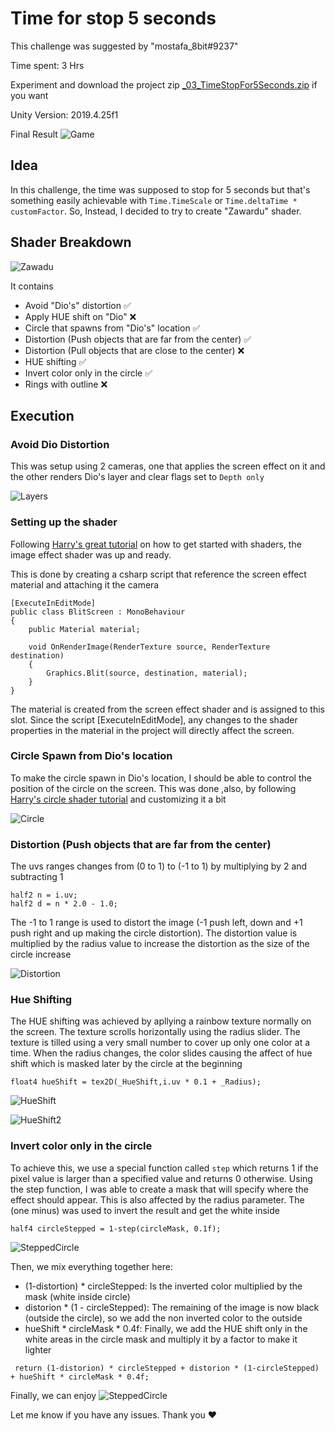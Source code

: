# Time for stop 5 seconds
This challenge was suggested by "mostafa_8bit#9237"

Time spent: 3 Hrs

Experiment and download the project zip [_03_TimeStopFor5Seconds.zip](_03_TimeStopFor5Seconds.zip) if you want

Unity Version: 2019.4.25f1

Final Result
![Game](DocumentImages/TimeStop02.gif)


## Idea
In this challenge, the time was supposed to stop for 5 seconds but that's something easily achievable with `Time.TimeScale` or `Time.deltaTime * customFactor`. So, Instead, I decided to try to create "Zawardu" shader.

## Shader Breakdown

![Zawadu](https://media.tenor.com/images/821a2b284b59bbca3a1de51cfc5f9f8a/tenor.gif)

It contains
- Avoid "Dio's" distortion ✅
- Apply HUE shift on "Dio" ❌
- Circle that spawns from "Dio's" location ✅
- Distortion (Push objects that are far from the center) ✅
- Distortion (Pull objects that are close to the center) ❌
- HUE shifting ✅
- Invert color only in the circle ✅
- Rings with outline ❌

## Execution

### Avoid Dio Distortion

This was setup using 2 cameras, one that applies the screen effect on it and the other renders Dio's layer and clear flags set to `Depth only`

![Layers](DocumentImages/Tut1.jpg)

### Setting up the shader

Following [Harry's great tutorial](https://halisavakis.com/my-take-on-shaders-introduction-to-image-effects/) on how to get started with shaders, the image effect shader was up and ready.

This is done by creating a csharp script that reference the screen effect material and attaching it the camera
```
[ExecuteInEditMode]
public class BlitScreen : MonoBehaviour
{
    public Material material;

    void OnRenderImage(RenderTexture source, RenderTexture destination)
    {
        Graphics.Blit(source, destination, material);
    }
}
```

The material is created from the screen effect shader and is assigned to this slot. Since the script [ExecuteInEditMode], any changes to the shader properties in the material in the project will directly affect the screen.

### Circle Spawn from Dio's location

To make the circle spawn in Dio's location, I should be able to control the position of the circle on the screen. This was done ,also, by following [Harry's circle shader tutorial](https://halisavakis.com/my-take-on-shaders-custom-masks-part-i/) and customizing it a bit

![Circle](DocumentImages/Tut2.gif)


### Distortion (Push objects that are far from the center)

The uvs ranges changes from (0 to 1) to (-1 to 1) by multiplying by 2 and subtracting 1
```
half2 n = i.uv;
half2 d = n * 2.0 - 1.0;
```
The -1 to 1 range is used to distort the image (-1 push left, down and +1 push right and up making the circle distortion). The distortion value is multiplied by the radius value to increase the distortion as the size of the circle increase

![Distortion](DocumentImages/Tut3.gif)


### Hue Shifting

The HUE shifting was achieved by apllying a rainbow texture normally on the screen. The texture scrolls horizontally using the radius slider. The texture is tilled using a very small number to cover up only one color at a time. When the radius changes, the color slides causing the affect of hue shift which is masked later by the circle at the beginning

```
float4 hueShift = tex2D(_HueShift,i.uv * 0.1 + _Radius);
```

![HueShift](DocumentImages/Tut4.gif)

![HueShift2](DocumentImages/Tut5.gif)


### Invert color only in the circle

To achieve this, we use a special function called `step` which returns 1 if the pixel value is larger than a specified value and returns 0 otherwise. Using the step function, I was able to create a mask that will specify where the effect should appear. This is also affected by the radius parameter. The (one minus) was used to invert the result and get the white inside

```
half4 circleStepped = 1-step(circleMask, 0.1f);
```

![SteppedCircle](DocumentImages/Tut6.gif)

Then, we mix everything together here:
- (1-distortion) * circleStepped: Is the inverted color multiplied by the mask (white inside circle)
- distorion * (1 - circleStepped): The remaining of the image is now black (outside the circle), so we add the non inverted color to the outside
- hueShift * circleMask * 0.4f: Finally, we add the HUE shift only in the white areas in the circle mask and multiply it by a factor to make it lighter

```
 return (1-distorion) * circleStepped + distorion * (1-circleStepped) + hueShift * circleMask * 0.4f;
```

Finally, we can enjoy
![SteppedCircle](DocumentImages/Tut7.gif)


Let me know if you have any issues. Thank you ❤